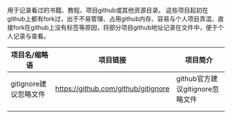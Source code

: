 用于记录看过的书籍、教程、项目github或其他资源目录。 这些项目起初在github上都有fork过，出于不易管理、占用github内存、容易与个人项目弄混、直接fork在github上没有标签等原因，将部分项目github地址记录在文件中，便于个人记录与查看。

| 项目名/缩略语         | 项目链接                            | 项目简介                        |
| --------------------- | ----------------------------------- | ------------------------------- |
| gitignore建议忽略文件 | https://github.com/github/gitignore | github官方建议gitignore忽略文件 |
|                       |                                     |                                 |
|                       |                                     |                                 |



